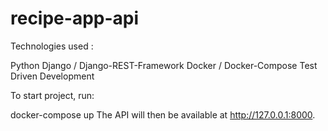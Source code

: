 # recipe-app-api

Technologies used :

Python Django / Django-REST-Framework Docker / Docker-Compose Test Driven Development

To start project, run:

docker-compose up The API will then be available at http://127.0.0.1:8000.